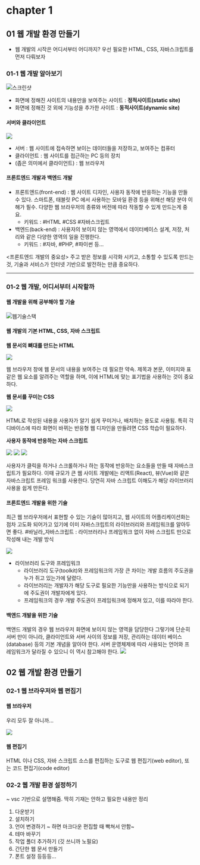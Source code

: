 # chapter 1

## 01 웹 개발 환경 만들기

* 웹 개발의 시작은 어디서부터 어디까지? 우선 필요한 HTML, CSS, 자바스크립트를 먼저 다뤄보자

### 01-1 웹 개발 알아보기

![스크린샷](src/000.png)

* 화면에 정해진 사이트의 내용만을 보여주는 사이트 : **정적사이트(static site)**
* 화면에 정해진 것 외에 기능성을 추가한 사이트 : **동적사이트(dynamic site)**

#### 서버와 클라이언트

![](%EC%8A%A4%ED%81%AC%EB%A6%B0%EC%83%B7%202022-07-23%20%EC%98%A4%ED%9B%84%201.48.47.png)

* 서버 : 웹 사이트에 접속하면 보이는 데이터들을 저장하고, 보여주는 컴퓨터
* 클라이언트 : 웹 사이트를 접근하는 PC 등의 장치
* (좁은 의미에서 클라이언트) : 웹 브라우저

#### 프론트엔드 개발과 백엔드 개발

* 프론트엔드(front-end) : 웹 사이트 디자인, 사용자 동작에 반응하는 기능을 만들 수 있다. 스마트폰, 태블릿 PC 에서 사용하는 모바일 환경 등을 위해선 해당 분야 이해가 필수. 다양한 웹 브라우저의 종류와 버전에 따라 작동할 수 있게 만드는게 중요.
  * 키워드 : #HTML #CSS #자바스크립트
* 백엔드(back-end) : 사용자의 보이지 않는 영역에서 데이터베이스 설계, 저장, 처리와 같은 다양한 영역의 일을 진행한다.
  * 키워드 : #자바, #PHP, #파이썬 등...

<프론트엔드 개발의 중요성> 주고 받은 정보를 시각화 시키고, 소통할 수 있도록 만드는 것, 기술과 서비스가 인터넷 기반으로 발전하는 만큼 중요하다.

***

### 01-2 웹 개발, 어디서부터 시작할까

#### 웹 개발을 위해 공부해야 할 기술

![웹기술스택](<src/스크린샷 2022-07-23 오후 2.13.55.png>)

#### 웹 개발의 기본 HTML, CSS, 자바 스크립트

**웹 문서의 뼈대를 만드는 HTML**

![](https://noticon-static.tammolo.com/dgggcrkxq/image/upload/v1566995514/noticon/jufppyr8htislboas4ve.png)&#x20;

웹 브라우저 창에 웹 문서의 내용을 보여주는 데 필요한 약속. 제목과 본문, 이미지와 표 같은 웹 요소를 알려주는 역할을 하며, 이에 HTML에 맞는 표기법을 사용하는 것이 중요하다.

**웹 문서를 꾸미는 CSS**

&#x20;![](https://noticon-static.tammolo.com/dgggcrkxq/image/upload/v1566912109/noticon/puksfce6wca36hes1vom.png)

&#x20;HTML로 작성된 내용을 사용자가 알기 쉽게 꾸미거나, 배치하는 용도로 사용됨. 특히 각 디바이스에 따라 화면이 바뀌는 반응형 웹 디자인을 만들려면 CSS 학습이 필요하다.

**사용자 동작에 반응하는 자바 스크립트**

&#x20;![](https://noticon-static.tammolo.com/dgggcrkxq/image/upload/v1567008394/noticon/ohybolu4ensol1gzqas1.png) ![](https://noticon-static.tammolo.com/dgggcrkxq/image/upload/v1566557331/noticon/d5hqar2idkoefh6fjtpu.png) ![](https://noticon-static.tammolo.com/dgggcrkxq/image/upload/v1568683636/noticon/hkuhbyocl2mx2keas7ng.png)&#x20;

사용자가 클릭을 하거나 스크롤하거나 하는 동작에 반응하는 요소들을 만들 때 자바스크립트가 필요하다. 이때 규모가 큰 웹 사이트 개발에는 리액트(React), 뷰(Vue)와 같은 자바스크립트 프레임 워크를 사용한다. 당연히 자바 스크립트 이해도가 해당 라이브러리 사용을 쉽게 만든다.

#### 프론트엔드 개발을 위한 기술

최근 웹 브라우저에서 표현할 수 있는 기술이 많아지고, 웹 사이트의 어플리케이션화는 점차 고도화 되어가고 있기에 이미 자바스크립트의 라이브러리와 프레임워크를 알아두면 좋다. #바닐라\_자바스크립트 : 라이브러리나 프레임워크 없이 자바 스크립트 만으로 작성해 내는 개발 방식

![](<src/스크린샷 2022-07-23 오후 2.27.08.png>)

* 라이브러리 도구와 프레임워크
  * 라이브러리 도구(toolkit)와 프레임워크의 가장 큰 차이는 개발 흐름의 주도권을 누가 쥐고 있는가에 달렸다.
  * 라이브러리는 개발자가 해당 도구로 필요한 기능만을 사용하는 방식으로 되기에 주도권이 개발자에게 있다.
  * 프레임워크의 경우 개발 주도권이 프레임워크에 정해져 있고, 이를 따라야 한다.

#### 백앤드 개발을 위한 기술

백앤드 개발의 경우 웹 브라우저 화면에 보이지 않는 영역을 담당한다 그렇기에 단순히 서버 만이 아니라, 클라이언트와 서버 사이의 정보를 저장, 관리하는 데이터 베이스(database) 등의 기본 개념을 알아야 한다. 서버 운영체제에 따라 사용되는 언어와 프레임워크가 달라질 수 있으니 이 역시 참고해야 한다. ![](<src/스크린샷 2022-07-23 오후 2.37.18.png>)

## 02 웹 개발 환경 만들기

### 02-1 웹 브라우저와 웹 편집기

#### 웹 브라우저

우리 모두 잘 아니까...

&#x20;![](<src/스크린샷 2022-07-23 오후 2.38.55.png>)

#### 웹 편집기

HTML 이나 CSS, 자바 스크립트 소스를 편집하는 도구로 웹 편집기(web editor), 또는 코드 편집기(code editor)

### 02-2 웹 개발 환경 설정하기

\~ vsc 기반으로 설명해줌. 딱히 기재는 안하고 필요한 내용만 정리

1. 다운받기
2. 설치하기
3. 언어 변경하기 \~ 하면 마크다운 편집할 때 빡쳐서 안함\~
4. 테마 바꾸기
5. 작업 폴더 추가하기 (깃 쓰니까 노필요)
6. 간단한 웹 문서 만들기
7. 폰트 설정 등등등...
